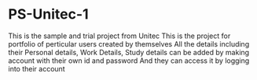 # PS-Unitec-1
 This is the sample and trial project from Unitec
 This is the project for portfolio of perticular users created by themselves
 All the details including their Personal details, Work Details, Study details can be added by making account with their own id and password
 And they can access it by logging into their account
